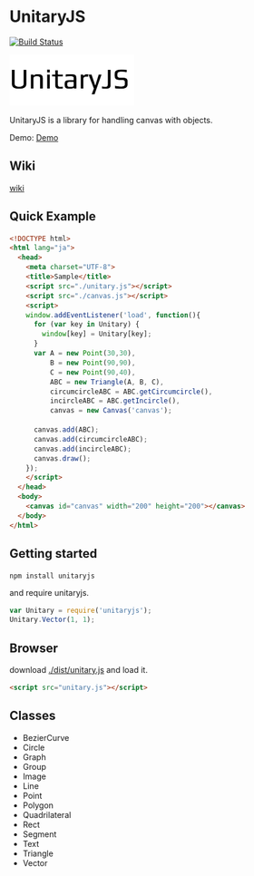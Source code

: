 # UnitaryJS

[![Build Status](https://travis-ci.org/pandanoir/unitaryjs.svg?branch=master)](https://travis-ci.org/pandanoir/unitaryjs)

![logo.png](logo.png)

UnitaryJS is a library for handling canvas with objects.

Demo: [Demo](http://pandanoir.web.fc2.com/unitaryjs/sample.html)

## Wiki
[wiki](http://pandanoir.github.io/unitaryjs)


## Quick Example

```html
<!DOCTYPE html>
<html lang="ja">
  <head>
    <meta charset="UTF-8">
    <title>Sample</title>
    <script src="./unitary.js"></script>
    <script src="./canvas.js"></script>
    <script>
    window.addEventListener('load', function(){
      for (var key in Unitary) {
        window[key] = Unitary[key];
      }
      var A = new Point(30,30),
          B = new Point(90,90),
          C = new Point(90,40),
          ABC = new Triangle(A, B, C),
          circumcircleABC = ABC.getCircumcircle(),
          incircleABC = ABC.getIncircle(),
          canvas = new Canvas('canvas');

      canvas.add(ABC);
      canvas.add(circumcircleABC);
      canvas.add(incircleABC);
      canvas.draw();
    });
    </script>
  </head>
  <body>
    <canvas id="canvas" width="200" height="200"></canvas>
  </body>
</html>
```

## Getting started

```
npm install unitaryjs
```

and require unitaryjs.

```js
var Unitary = require('unitaryjs');
Unitary.Vector(1, 1);
```

## Browser
download [./dist/unitary.js](./dist/unitary.js) and load it.


```html
<script src="unitary.js"></script>
```

## Classes

* BezierCurve
* Circle
* Graph
* Group
* Image
* Line
* Point
* Polygon
* Quadrilateral
* Rect
* Segment
* Text
* Triangle
* Vector
